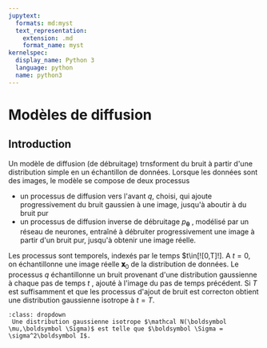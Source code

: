 ```yaml
---
jupytext:
  formats: md:myst
  text_representation:
    extension: .md
    format_name: myst
kernelspec:
  display_name: Python 3
  language: python
  name: python3
---
```

# Modèles de diffusion

## Introduction

Un modèle de diffusion (de débruitage) trnsforment du bruit à partir d'une distribution simple en un échantillon de données. Lorsque les données sont des images, le modèle se compose de deux processus
- un processus de diffusion vers l'avant $q$, choisi, qui ajoute progressivement du bruit gaussien à une image, jusqu'à aboutir à du bruit pur
- un processus de diffusion inverse de débruitage $p_{\boldsymbol\theta}$ , modélisé par un réseau de neurones, entraîné à débruiter progressivement une image à partir d'un bruit pur, jusqu'à obtenir une image réelle.

Les processus sont temporels, indexés par le temps $t\in[\![0,T]\!]. A $t=0$, on  échantillonne une image réelle $\boldsymbol 𝐱_0$ de la distribution de données. Le processus $q$ échantillonne un bruit provenant d'une distribution gaussienne à chaque pas de temps $t$ ,  ajouté à l'image du pas de temps précédent. Si $T$ est suffisamment et que les processus d'ajout de bruit est correcton obtient une distribution gaussienne isotrope à $t=T$.

```{prf:remark}
:class: dropdown
 Une distribution gaussienne isotrope $\mathcal N(\boldsymbol \mu,\boldsymbol \Sigma)$ est telle que $\boldsymbol \Sigma = \sigma^2\boldsymbol I$.
 ```
